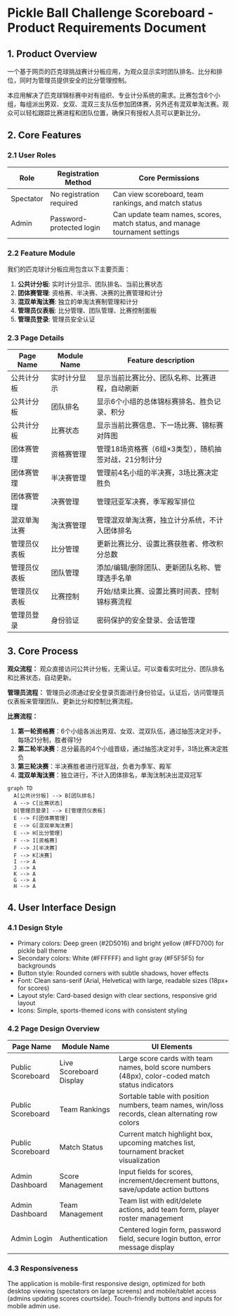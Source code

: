 # Pickle Ball Challenge Scoreboard - Product Requirements Document

## 1. Product Overview
一个基于网页的匹克球挑战赛计分板应用，为观众显示实时团队排名、比分和排位，同时为管理员提供安全的比分管理控制。

本应用解决了匹克球锦标赛中对有组织、专业计分系统的需求。比赛包含6个小组，每组派出男双、女双、混双三支队伍参加团体赛，另外还有混双单淘汰赛。观众可以轻松跟踪比赛进程和团队位置，确保只有授权人员可以更新比分。

## 2. Core Features

### 2.1 User Roles
| Role | Registration Method | Core Permissions |
|------|---------------------|------------------|
| Spectator | No registration required | Can view scoreboard, team rankings, and match status |
| Admin | Password-protected login | Can update team names, scores, match status, and manage tournament settings |

### 2.2 Feature Module
我们的匹克球计分板应用包含以下主要页面：
1. **公共计分板**: 实时计分显示、团队排名、当前比赛状态
2. **团体赛管理**: 资格赛、半决赛、决赛的比赛管理和计分
3. **混双单淘汰赛**: 独立的单淘汰赛制管理和计分
4. **管理员仪表板**: 比分管理、团队管理、比赛控制面板
5. **管理员登录**: 管理员安全认证

### 2.3 Page Details
| Page Name | Module Name | Feature description |
|-----------|-------------|---------------------|
| 公共计分板 | 实时计分显示 | 显示当前比赛比分、团队名称、比赛进程，自动刷新 |
| 公共计分板 | 团队排名 | 显示6个小组的总体锦标赛排名、胜负记录、积分 |
| 公共计分板 | 比赛状态 | 显示当前比赛信息、下一场比赛、锦标赛对阵图 |
| 团体赛管理 | 资格赛管理 | 管理18场资格赛（6组×3类型），随机抽签对战，21分制计分 |
| 团体赛管理 | 半决赛管理 | 管理前4名小组的半决赛，3场比赛决定胜负 |
| 团体赛管理 | 决赛管理 | 管理冠亚军决赛，季军殿军排位 |
| 混双单淘汰赛 | 淘汰赛管理 | 管理混双单淘汰赛，独立计分系统，不计入团体排名 |
| 管理员仪表板 | 比分管理 | 更新比赛比分、设置比赛获胜者、修改积分总数 |
| 管理员仪表板 | 团队管理 | 添加/编辑/删除团队、更新团队名称、管理选手名单 |
| 管理员仪表板 | 比赛控制 | 开始/结束比赛、设置比赛时间表、控制锦标赛流程 |
| 管理员登录 | 身份验证 | 密码保护的安全登录、会话管理 |

## 3. Core Process

**观众流程：**
观众直接访问公共计分板，无需认证。可以查看实时比分、团队排名和比赛状态，自动更新。

**管理员流程：**
管理员必须通过安全登录页面进行身份验证。认证后，访问管理员仪表板来管理团队、更新比分和控制比赛流程。

**比赛流程：**
1. **第一轮资格赛**：6个小组各派出男双、女双、混双队伍，通过抽签决定对手，每场21分制，胜者得1分
2. **第二轮半决赛**：总分最高的4个小组晋级，通过抽签决定对手，3场比赛决定胜负
3. **第三轮决赛**：半决赛胜者进行冠军战，负者为季军、殿军
4. **混双单淘汰赛**：独立进行，不计入团体排名，单淘汰制决出混双冠军

```mermaid
graph TD
  A[公共计分板] --> B[团队排名]
  A --> C[比赛状态]
  D[管理员登录] --> E[管理员仪表板]
  E --> F[团体赛管理]
  E --> G[混双单淘汰赛]
  E --> H[比分管理]
  F --> I[资格赛]
  F --> J[半决赛]
  F --> K[决赛]
  I --> A
  J --> A
  K --> A
  G --> A
  H --> A
```

## 4. User Interface Design

### 4.1 Design Style
- Primary colors: Deep green (#2D5016) and bright yellow (#FFD700) for pickle ball theme
- Secondary colors: White (#FFFFFF) and light gray (#F5F5F5) for backgrounds
- Button style: Rounded corners with subtle shadows, hover effects
- Font: Clean sans-serif (Arial, Helvetica) with large, readable sizes (18px+ for scores)
- Layout style: Card-based design with clear sections, responsive grid layout
- Icons: Simple, sports-themed icons with consistent styling

### 4.2 Page Design Overview
| Page Name | Module Name | UI Elements |
|-----------|-------------|-------------|
| Public Scoreboard | Live Scoreboard Display | Large score cards with team names, bold score numbers (48px), color-coded match status indicators |
| Public Scoreboard | Team Rankings | Sortable table with position numbers, team names, win/loss records, clean alternating row colors |
| Public Scoreboard | Match Status | Current match highlight box, upcoming matches list, tournament bracket visualization |
| Admin Dashboard | Score Management | Input fields for scores, increment/decrement buttons, save/update action buttons |
| Admin Dashboard | Team Management | Team list with edit/delete actions, add team form, player roster management |
| Admin Login | Authentication | Centered login form, password field, secure login button, error message display |

### 4.3 Responsiveness
The application is mobile-first responsive design, optimized for both desktop viewing (spectators on large screens) and mobile/tablet access (admins updating scores courtside). Touch-friendly buttons and inputs for mobile admin use.
